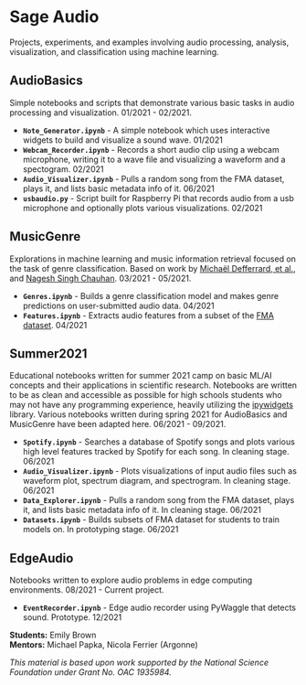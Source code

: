 # Sage Audio  
Projects, experiments, and examples involving audio processing, analysis, visualization, and classification using machine learning.
  
## AudioBasics  
Simple notebooks and scripts that demonstrate various basic tasks in audio processing and visualization. 01/2021 - 02/2021.  
- **`Note_Generator.ipynb`** - A simple notebook which uses interactive widgets to build and visualize a sound wave. 01/2021
- **`Webcam_Recorder.ipynb`** - Records a short audio clip using a webcam microphone, writing it to a wave file and visualizing a waveform and a spectogram. 02/2021
- **`Audio_Visualizer.ipynb`** - Pulls a random song from the FMA dataset, plays it, and lists basic metadata info of it. 06/2021
- **`usbaudio.py`** - Script built for Raspberry Pi that records audio from a usb microphone and optionally plots various visualizations. 02/2021

## MusicGenre
Explorations in machine learning and music information retrieval focused on the task of genre classification. Based on work by [Michaël Defferrard, et al.](https://github.com/mdeff/fma), and [Nagesh Singh Chauhan](https://www.kdnuggets.com/2020/02/audio-data-analysis-deep-learning-python-part-1.html). 03/2021 - 05/2021.
- **`Genres.ipynb`** - Builds a genre classification model and makes genre predictions on user-submitted audio data. 04/2021
- **`Features.ipynb`** - Extracts audio features from a subset of the [FMA dataset](https://github.com/mdeff/fma). 04/2021

## Summer2021
Educational notebooks written for summer 2021 camp on basic ML/AI concepts and their applications in scientific research. Notebooks are written to be as clean and accessible as possible for high schools students who may not have any programming experience, heavily utilizing the [ipywidgets](https://pypi.org/project/ipywidgets/) library. Various notebooks written during spring 2021 for AudioBasics and MusicGenre have been adapted here. 06/2021 - 09/2021.
- **`Spotify.ipynb`** - Searches a database of Spotify songs and plots various high level features tracked by Spotify for each song. In cleaning stage. 06/2021
- **`Audio_Visualizer.ipynb`** - Plots visualizations of input audio files such as waveform plot, spectrum diagram, and spectrogram. In cleaning stage. 06/2021
- **`Data_Explorer.ipynb`** - Pulls a random song from the FMA dataset, plays it, and lists basic metadata info of it. In cleaning stage. 06/2021
- **`Datasets.ipynb`** - Builds subsets of FMA dataset for students to train models on. In prototyping stage. 06/2021

## EdgeAudio
Notebooks written to explore audio problems in edge computing environments. 08/2021 - Current project.
- **`EventRecorder.ipynb`** - Edge audio recorder using PyWaggle that detects sound. Prototype. 12/2021

**Students:** Emily Brown <br>
**Mentors:** Michael Papka, Nicola Ferrier (Argonne)

*This material is based upon work supported by the National Science Foundation under Grant No. OAC 1935984.*
